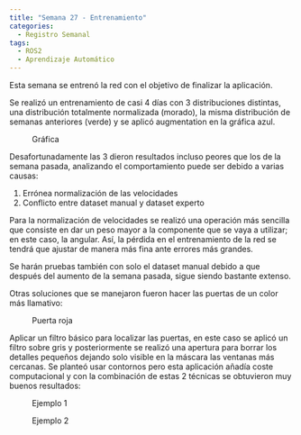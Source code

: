 ```yaml
---
title: "Semana 27 - Entrenamiento"
categories:
  - Registro Semanal
tags:
  - ROS2
  - Aprendizaje Automático
---
```


Esta semana se entrenó la red con el objetivo de finalizar la aplicación.

Se realizó un entrenamiento de casi 4 días con 3 distribuciones distintas, una distribución totalmente normalizada (morado), la misma distribución de semanas anteriores (verde) y se aplicó augmentation en la gráfica azul.

<figure class="align-center" style="width:90%">
  <img src="{{ site.url }}{{ site.baseurl }}/assets/images/post27/grafica.png" alt="">
  <figcaption>Gráfica</figcaption>
</figure>

Desafortunadamente las 3 dieron resultados incluso peores que los de la semana pasada, analizando el comportamiento puede ser debido a varias causas:

1. Errónea normalización de las velocidades
2. Conflicto entre dataset manual y dataset experto

Para la normalización de velocidades se realizó una operación más sencilla que consiste en dar un peso mayor a la componente que se vaya a utilizar; en este caso, la angular. Así, la pérdida en el entrenamiento de la red se tendrá que ajustar de manera más fina ante errores más grandes.

Se harán pruebas también con solo el dataset manual debido a que después del aumento de la semana pasada, sigue siendo bastante extenso.

Otras soluciones que se manejaron fueron hacer las puertas de un color más llamativo:

<figure class="align-center" style="width:90%">
  <img src="{{ site.url }}{{ site.baseurl }}/assets/images/post27/red.png" alt="">
  <figcaption>Puerta roja</figcaption>
</figure>

Aplicar un filtro básico para localizar las puertas, en este caso se aplicó un filtro sobre gris y posteriormente se realizó una apertura para borrar los detalles pequeños dejando solo visible en la máscara las ventanas más cercanas. Se planteó usar contornos pero esta aplicación añadía coste computacional y con la combinación de estas 2 técnicas se obtuvieron muy buenos resultados: 

<figure class="align-center" style="width:90%">
  <img src="{{ site.url }}{{ site.baseurl }}/assets/images/post27/gate1.png" alt="">
  <figcaption>Ejemplo 1</figcaption>
</figure>

<figure class="align-center" style="width:90%">
  <img src="{{ site.url }}{{ site.baseurl }}/assets/images/post27/gate2.png" alt="">
  <figcaption>Ejemplo 2</figcaption>
</figure>
